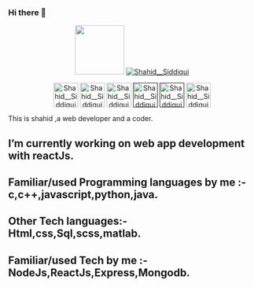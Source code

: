 ### Hi there 👋
<p align="center">
<img src='https://user-images.githubusercontent.com/5713670/87202985-820dcb80-c2b6-11ea-9f56-7ec461c497c3.gif' width='100"'>
<a href="https://shahid92.netlify.app/" target="blank"><img src="https://img.shields.io/badge/Website-Shahid__Siddiqui-ff4878?style=for-the-badge&logo=appveyor" alt="Shahid__Siddiqui" /></a>
</p>

<p align="center">
<a href="https://codepen.io/shahid_Ali_siddiqui" target="blank"><img  align="center" src="https://cdn.jsdelivr.net/npm/simple-icons@3.0.1/icons/codepen.svg" alt="Shahid__Siddiqui" height="50" width="50" /></a>
<a href="https://dev.to/shahidalisiddiqui" target="blank"><img align="center" src="https://cdn.jsdelivr.net/npm/simple-icons@3.0.1/icons/dev-dot-to.svg" alt="Shahid__Siddiqui" height="50" width="50" /></a>
<a href="https://www.linkedin.com/in/shahid-siddiqui-a49397194/" target="blank"><img align="center" src="https://cdn.jsdelivr.net/npm/simple-icons@3.0.1/icons/linkedin.svg" alt="Shahid__Siddiqui" height="50" width="50" /></a>
<a href="" target="blank"><img align="center" src="https://cdn.jsdelivr.net/npm/simple-icons@3.0.1/icons/facebook.svg" alt="Shahid__Siddiqui" height="50" width="50" /></a>
<a href="" target="blank"><img align="center" src="https://cdn.jsdelivr.net/npm/simple-icons@3.0.1/icons/instagram.svg" alt="Shahid__Siddiqui" height="50" width="50" /></a>
<a href="https://www.hackerearth.com/@shahid_siddiqui92" target="blank"><img align="center" src="https://cdn.jsdelivr.net/npm/simple-icons@3.0.1/icons/hackerearth.svg" alt="Shahid__Siddiqui" height="50" width="50" /></a>
</p>

 </p>
    

   This is shahid ,a web developer and a coder.
## I’m currently working on web app development with reactJs.
## Familiar/used Programming languages by me :- c,c++,javascript,python,java.
## Other Tech languages:- Html,css,Sql,scss,matlab.
## Familiar/used Tech by me :- NodeJs,ReactJs,Express,Mongodb.
